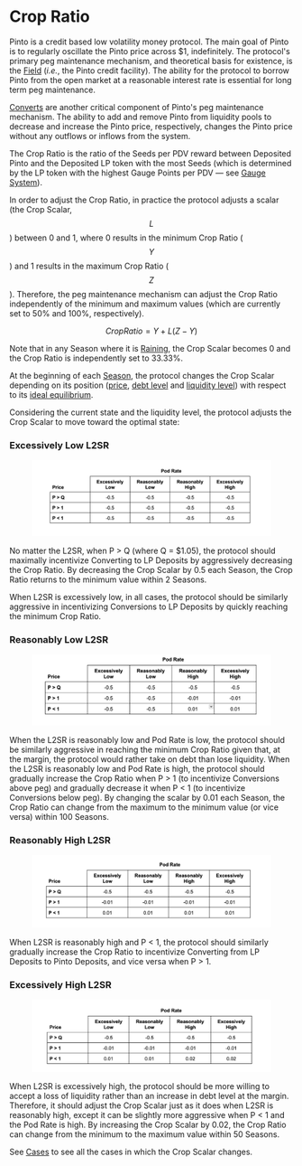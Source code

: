 # Crop Ratio

Pinto is a credit based low volatility money protocol. The main goal of Pinto is to regularly oscillate the Pinto price across $1, indefinitely. The protocol's primary peg maintenance mechanism, and theoretical basis for existence, is the [Field](../farm/field.md) (_i.e._, the Pinto credit facility). The ability for the protocol to borrow Pinto from the open market at a reasonable interest rate is essential for long term peg maintenance.

[Converts](convert.md) are another critical component of Pinto's peg maintenance mechanism. The ability to add and remove Pinto from liquidity pools to decrease and increase the Pinto price, respectively, changes the Pinto price without any outflows or inflows from the system.

The Crop Ratio is the ratio of the Seeds per PDV reward between Deposited Pinto and the Deposited LP token with the most Seeds (which is determined by the LP token with the highest Gauge Points per PDV — see [Gauge System](../advanced/gauge-system.md#crop-ratio)).

In order to adjust the Crop Ratio, in practice the protocol adjusts a scalar (the Crop Scalar, $$L$$) between 0 and 1, where 0 results in the minimum Crop Ratio ($$Y$$) and 1 results in the maximum Crop Ratio ($$Z$$). Therefore, the peg maintenance mechanism can adjust the Crop Ratio independently of the minimum and maximum values (which are currently set to 50% and 100%, respectively).

$$
CropRatio = Y + L(Z - Y)
$$

Note that in any Season where it is [Raining](flood.md), the Crop Scalar becomes 0 and the Crop Ratio is independently set to 33.33%.&#x20;

At the beginning of each [Season](../farm/sun.md), the protocol changes the Crop Scalar depending on its position ([price](overview.md#decentralized-price-oracle), [debt level](overview.md#debt-level) and [liquidity level](overview.md#liquidity-level)) with respect to its [ideal equilibrium](overview.md#ideal-equilibrium).

Considering the current state and the liquidity level, the protocol adjusts the Crop Scalar to move toward the optimal state:

### Excessively Low L2SR <a href="#excessively-low-l2sr" id="excessively-low-l2sr"></a>

<figure><img src="../.gitbook/assets/CleanShot 2024-12-21 at 13.28.56@2x.png" alt=""><figcaption></figcaption></figure>

No matter the L2SR, when P > Q (where Q = $1.05), the protocol should maximally incentivize Converting to LP Deposits by aggressively decreasing the Crop Ratio. By decreasing the Crop Scalar by 0.5 each Season, the Crop Ratio returns to the minimum value within 2 Seasons.

When L2SR is excessively low, in all cases, the protocol should be similarly aggressive in incentivizing Conversions to LP Deposits by quickly reaching the minimum Crop Ratio.

### Reasonably Low L2SR <a href="#reasonably-low-l2sr" id="reasonably-low-l2sr"></a>

<figure><img src="../.gitbook/assets/CleanShot 2024-12-21 at 13.32.46@2x.png" alt=""><figcaption></figcaption></figure>

When the L2SR is reasonably low and Pod Rate is low, the protocol should be similarly aggressive in reaching the minimum Crop Ratio given that, at the margin, the protocol would rather take on debt than lose liquidity. When the L2SR is reasonably low and Pod Rate is high, the protocol should gradually increase the Crop Ratio when P > 1 (to incentivize Conversions above peg) and gradually decrease it when P < 1 (to incentivize Conversions below peg). By changing the scalar by 0.01 each Season, the Crop Ratio can change from the maximum to the minimum value (or vice versa) within 100 Seasons.

### Reasonably High L2SR <a href="#reasonably-high-l2sr" id="reasonably-high-l2sr"></a>

<figure><img src="../.gitbook/assets/CleanShot 2024-12-21 at 13.30.57@2x.png" alt=""><figcaption></figcaption></figure>

When L2SR is reasonably high and P < 1, the protocol should similarly gradually increase the Crop Ratio to incentivize Converting from LP Deposits to Pinto Deposits, and vice versa when P > 1.

### Excessively High L2SR <a href="#excessively-high-l2sr" id="excessively-high-l2sr"></a>

<figure><img src="../.gitbook/assets/CleanShot 2024-12-21 at 13.34.00@2x.png" alt=""><figcaption></figcaption></figure>

When L2SR is excessively high, the protocol should be more willing to accept a loss of liquidity rather than an increase in debt level at the margin. Therefore, it should adjust the Crop Scalar just as it does when L2SR is reasonably high, except it can be slightly more aggressive when P < 1 and the Pod Rate is high. By increasing the Crop Scalar by 0.02, the Crop Ratio can change from the minimum to the maximum value within 50 Seasons.

See [Cases](../advanced/cases.md) to see all the cases in which the Crop Scalar changes.
